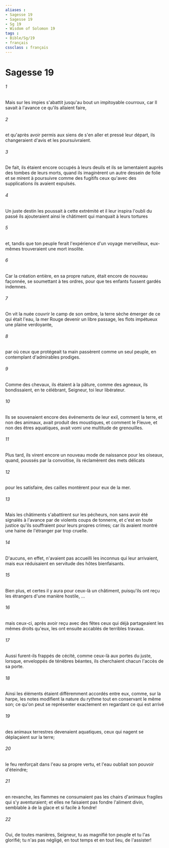```yaml
---
aliases : 
- Sagesse 19
- Sagesse 19
- Sg 19
- Wisdom of Solomon 19
tags : 
- Bible/Sg/19
- français
cssclass : français
---
```


# Sagesse 19

###### 1
Mais sur les impies s'abattit jusqu'au bout un impitoyable courroux, car Il savait à l'avance ce qu'ils allaient faire,
###### 2
et qu'après avoir permis aux siens de s'en aller et pressé leur départ, ils changeraient d'avis et les poursuivraient.
###### 3
De fait, ils étaient encore occupés à leurs deuils et ils se lamentaient auprès des tombes de leurs morts, quand ils imaginèrent un autre dessein de folie et se mirent à poursuivre comme des fugitifs ceux qu'avec des supplications ils avaient expulsés.
###### 4
Un juste destin les poussait à cette extrémité et il leur inspira l'oubli du passé ils ajouteraient ainsi le châtiment qui manquait à leurs tortures
###### 5
et, tandis que ton peuple ferait l'expérience d'un voyage merveilleux, eux-mêmes trouveraient une mort insolite.
###### 6
Car la création entière, en sa propre nature, était encore de nouveau façonnée, se soumettant à tes ordres, pour que tes enfants fussent gardés indemnes.
###### 7
On vit la nuée couvrir le camp de son ombre, la terre sèche émerger de ce qui était l'eau, la mer Rouge devenir un libre passage, les flots impétueux une plaine verdoyante,
###### 8
par où ceux que protégeait ta main passèrent comme un seul peuple, en contemplant d'admirables prodiges.
###### 9
Comme des chevaux, ils étaient à la pâture, comme des agneaux, ils bondissaient, en te célébrant, Seigneur, toi leur libérateur.
###### 10
Ils se souvenaient encore des événements de leur exil, comment la terre, et non des animaux, avait produit des moustiques, et comment le Fleuve, et non des êtres aquatiques, avait vomi une multitude de grenouilles.
###### 11
Plus tard, ils virent encore un nouveau mode de naissance pour les oiseaux, quand, poussés par la convoitise, ils réclamèrent des mets délicats
###### 12
pour les satisfaire, des cailles montèrent pour eux de la mer.
###### 13
Mais les châtiments s'abattirent sur les pécheurs, non sans avoir été signalés à l'avance par de violents coups de tonnerre, et c'est en toute justice qu'ils souffraient pour leurs propres crimes; car ils avaient montré une haine de l'étranger par trop cruelle.
###### 14
D'aucuns, en effet, n'avaient pas accueilli les inconnus qui leur arrivaient, mais eux réduisaient en servitude des hôtes bienfaisants.
###### 15
Bien plus, et certes il y aura pour ceux-là un châtiment, puisqu'ils ont reçu les étrangers d'une manière hostile, ...
###### 16
mais ceux-ci, après avoir reçu avec des fêtes ceux qui déjà partageaient les mêmes droits qu'eux, les ont ensuite accablés de terribles travaux.
###### 17
Aussi furent-ils frappés de cécité, comme ceux-là aux portes du juste, lorsque, enveloppés de ténèbres béantes, ils cherchaient chacun l'accès de sa porte.
###### 18
Ainsi les éléments étaient différemment accordés entre eux, comme, sur la harpe, les notes modifient la nature du rythme tout en conservant le même son; ce qu'on peut se représenter exactement en regardant ce qui est arrivé
###### 19
des animaux terrestres devenaient aquatiques, ceux qui nagent se déplaçaient sur la terre;
###### 20
le feu renforçait dans l'eau sa propre vertu, et l'eau oubliait son pouvoir d'éteindre;
###### 21
en revanche, les flammes ne consumaient pas les chairs d'animaux fragiles qui s'y aventuraient; et elles ne faisaient pas fondre l'aliment divin, semblable à de la glace et si facile à fondre!
###### 22
Oui, de toutes manières, Seigneur, tu as magnifié ton peuple et tu l'as glorifié; tu n'as pas négligé, en tout temps et en tout lieu, de l'assister!
